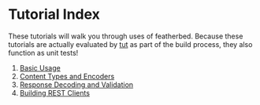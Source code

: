 # Tutorial Index

These tutorials will walk you through uses of featherbed.  Because these tutorials are actually
evaluated by [tut](https://github.com/tpolecat/tut) as part of the build process, they also
function as unit tests!

 1. [Basic Usage](01-basic-usage.md)
 2. [Content Types and Encoders](02-content-types-and-encoders.md)
 3. [Response Decoding and Validation](03-response-decoding-and-validation.md)
 4. [Building REST Clients](04-building-rest-clients.md)